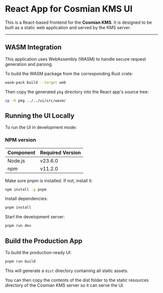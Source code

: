 # React App for Cosmian KMS UI

This is a React-based frontend for the **Cosmian KMS**. It is designed to be built as a static web application and served by the KMS server.

---

## WASM Integration

This application uses WebAssembly (WASM) to handle secure request generation and parsing.

To build the WASM package from the corresponding Rust crate:

```bash
wasm-pack build --target web
```

Then copy the generated `pkg` directory into the React app's source tree:

```bash
cp -R pkg ../../ui/src/wasm/
```

## Running the UI Locally

To run the UI in development mode:

### NPM version

| Component | Required Version |
| --------- | ---------------- |
| Node.js   | v23.6.0          |
| npm       | v11.2.0          |

Make sure pnpm is installed. If not, install it:

```bash
npm install -g pnpm
```

Install dependencies:

```bash
pnpm install
```

Start the development server:

```bash
pnpm run dev
```

## Build the Production App

To build the production-ready UI:

```bash
pnpm run build
```

This will generate a `dist` directory containing all static assets.

You can then copy the contents of the dist folder to the static resources directory of the Cosmian KMS server so it can serve the UI.

